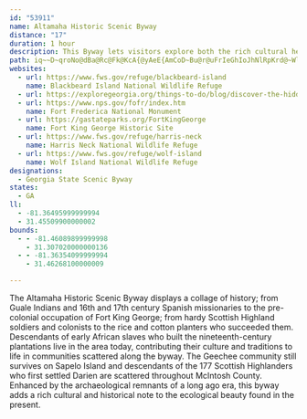 ```yaml
---
id: "53911"
name: Altamaha Historic Scenic Byway
distance: "17"
duration: 1 hour
description: This Byway lets visitors explore both the rich cultural heritage and the diverse marsh ecosystems found along Georgia's coast.
path: iq~~D~qroNo@dBa@Rc@Fk@KcA{@yAeE{AmCoD~Bu@r@uFrIeGhIoJhNlRpKrd@~WlGhHhKlOhArBnGfIlNzRtVl^pExFdA`ApAx@dFpBtCj@zA?j~@tF|WlApc@pDfC`@bEjAxDlAdDxA`\`OhErAr@j@pLpFrCrBxF|E~WvRrFlEzKtBrVdE`IjBxGxBlFrBrNlG~HtEnXhR|DdBz^hMdK`EbCdBhC~BxAfBhBjCrA`CfC~Gr@`Dh@zD^rEFrBCtEKvBs@zEwA`HaBfGSVZ~A`ExBlKhHrf@pZ`NlHdc@|WdOzE~s@hTbBXhBDzCSbd@oMnEeA`Ea@zj@sB`ELlDl@pCpAvCrBlz@~u@vKjKzAfAtA~@xAj@xCr@VRjB^p@?
websites:
  - url: https://www.fws.gov/refuge/blackbeard-island
    name: Blackbeard Island National Wildlife Refuge
  - url: https://exploregeorgia.org/things-to-do/blog/discover-the-hidden-gems-off-georgias-scenic-byways
  - url: https://www.nps.gov/fofr/index.htm
    name: Fort Frederica National Monument
  - url: https://gastateparks.org/FortKingGeorge
    name: Fort King George Historic Site
  - url: https://www.fws.gov/refuge/harris-neck
    name: Harris Neck National Wildlife Refuge
  - url: https://www.fws.gov/refuge/wolf-island
    name: Wolf Island National Wildlife Refuge
designations:
  - Georgia State Scenic Byway
states:
  - GA
ll:
  - -81.36495999999994
  - 31.45509900000002
bounds:
  - - -81.46089899999998
    - 31.307020000000136
  - - -81.36354099999994
    - 31.46268100000009

---
```


The Altamaha Historic Scenic Byway displays a collage of history; from Guale Indians and 16th and 17th century Spanish missionaries to the pre-colonial occupation of Fort King George; from hardy Scottish Highland soldiers and colonists to the rice and cotton planters who succeeded them. Descendants of early African slaves who built the nineteenth-century plantations live in the area today, contributing their culture and traditions to life in communities scattered along the byway. The Geechee community still survives on Sapelo Island and descendants of the 177 Scottish Highlanders who first settled Darien are scattered throughout McIntosh County. Enhanced by the archaeological remnants of a long ago era, this byway adds a rich cultural and historical note to the ecological beauty found in the present.
